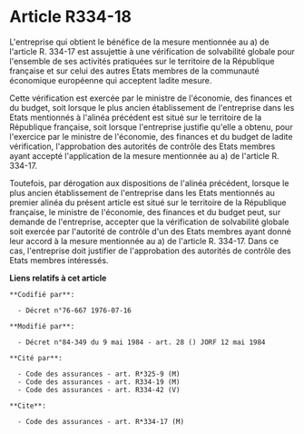# Article R334-18

L'entreprise qui obtient le bénéfice de la mesure mentionnée au a) de l'article R. 334-17 est assujettie à une vérification
de solvabilité globale pour l'ensemble de ses activités pratiquées sur le territoire de la République française et sur celui
des autres Etats membres de la communauté économique européenne qui acceptent ladite mesure.

Cette vérification est exercée par le ministre de l'économie, des finances et du budget, soit lorsque le plus ancien
établissement de l'entreprise dans les Etats mentionnés à l'alinéa précédent est situé sur le territoire de la République
française, soit lorsque l'entreprise justifie qu'elle a obtenu, pour l'exercice par le ministre de l'économie, des finances
et du budget de ladite vérification, l'approbation des autorités de contrôle des Etats membres ayant accepté l'application de
la mesure mentionnée au a) de l'article R. 334-17.

Toutefois, par dérogation aux dispositions de l'alinéa précédent, lorsque le plus ancien établissement de l'entreprise dans
les Etats mentionnés au premier alinéa du présent article est situé sur le territoire de la République française, le ministre
de l'économie, des finances et du budget peut, sur demande de l'entreprise, accepter que la vérification de solvabilité
globale soit exercée par l'autorité de contrôle d'un des Etats membres ayant donné leur accord à la mesure mentionnée au a)
de l'article R. 334-17. Dans ce cas, l'entreprise doit justifier de l'approbation des autorités de contrôle des Etats membres
intéressés.

**Liens relatifs à cet article**

	**Codifié par**:

	  - Décret n°76-667 1976-07-16

	**Modifié par**:

	  - Décret n°84-349 du 9 mai 1984 - art. 28 () JORF 12 mai 1984

	**Cité par**:

	  - Code des assurances - art. R*325-9 (M)
	  - Code des assurances - art. R334-19 (M)
	  - Code des assurances - art. R334-42 (V)

	**Cite**:

	  - Code des assurances - art. R*334-17 (M)
